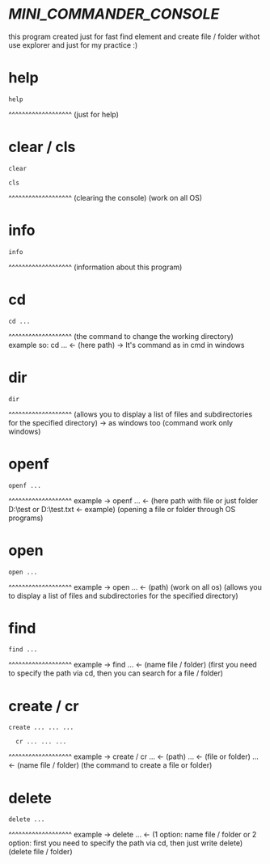 # ___MINI_COMMANDER_CONSOLE___
this program created just for fast find element and create file / folder withot use explorer and just for my practice :)

# help
```
help
```
^^^^^^^^^^^^^^^^^^^
(just for help)

# clear / cls
```
clear
```
```
cls
```
^^^^^^^^^^^^^^^^^^^
(clearing the console) (work on all OS)

# info
```
info
```
^^^^^^^^^^^^^^^^^^^
(information about this program)

# cd
```
cd ... 
```
^^^^^^^^^^^^^^^^^^^
(the command to change the working directory) 
example so: cd ... <- (here path) -> It's command as in cmd in windows

# dir
```
dir
```
^^^^^^^^^^^^^^^^^^^
(allows you to display a list of files and subdirectories for the specified directory) -> as windows too (command work only windows)

# openf
```
openf ...
```
^^^^^^^^^^^^^^^^^^^
example -> openf ... <- (here path with file or just folder D:\test or D:\test.txt <- example)
(opening a file or folder through OS programs) 

# open
```
open ...
```
^^^^^^^^^^^^^^^^^^^
example -> open ... <- (path)  (work on all os)
(allows you to display a list of files and subdirectories for the specified directory) 

# find
```
find ...
```
^^^^^^^^^^^^^^^^^^^
example -> find ... <- (name file / folder)
(first you need to specify the path via cd, then you can search for a file / folder) 

# create / cr
```
create ... ... ...
```
```
  cr ... ... ...
```
^^^^^^^^^^^^^^^^^^^
example -> create / cr ... <- (path) ... <- (file or folder) ... <- (name file / folder)
(the command to create a file or folder) 

# delete
```
delete ...
```
^^^^^^^^^^^^^^^^^^^
example -> delete ... <- (1 option: name file / folder or 2 option: first you need to specify the path via cd, then just write delete)
(delete file / folder) 




			


